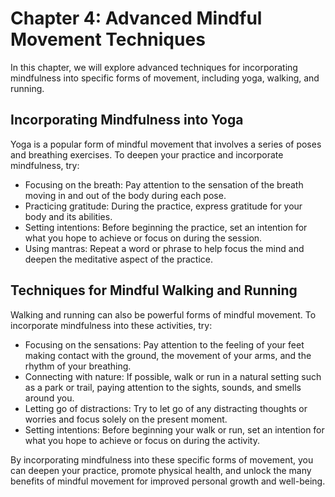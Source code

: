 Chapter 4: Advanced Mindful Movement Techniques
===============================================

In this chapter, we will explore advanced techniques for incorporating mindfulness into specific forms of movement, including yoga, walking, and running.

Incorporating Mindfulness into Yoga
-----------------------------------

Yoga is a popular form of mindful movement that involves a series of poses and breathing exercises. To deepen your practice and incorporate mindfulness, try:

* Focusing on the breath: Pay attention to the sensation of the breath moving in and out of the body during each pose.
* Practicing gratitude: During the practice, express gratitude for your body and its abilities.
* Setting intentions: Before beginning the practice, set an intention for what you hope to achieve or focus on during the session.
* Using mantras: Repeat a word or phrase to help focus the mind and deepen the meditative aspect of the practice.

Techniques for Mindful Walking and Running
------------------------------------------

Walking and running can also be powerful forms of mindful movement. To incorporate mindfulness into these activities, try:

* Focusing on the sensations: Pay attention to the feeling of your feet making contact with the ground, the movement of your arms, and the rhythm of your breathing.
* Connecting with nature: If possible, walk or run in a natural setting such as a park or trail, paying attention to the sights, sounds, and smells around you.
* Letting go of distractions: Try to let go of any distracting thoughts or worries and focus solely on the present moment.
* Setting intentions: Before beginning your walk or run, set an intention for what you hope to achieve or focus on during the activity.

By incorporating mindfulness into these specific forms of movement, you can deepen your practice, promote physical health, and unlock the many benefits of mindful movement for improved personal growth and well-being.
